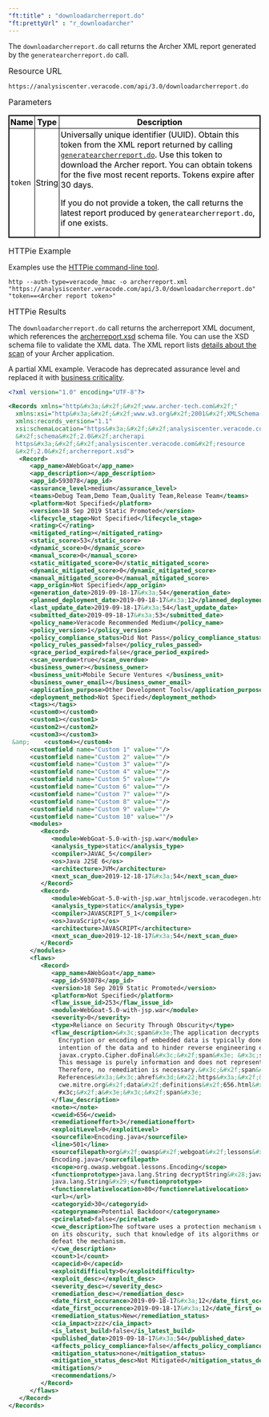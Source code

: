 ```yaml
---
"ft:title" : "downloadarcherreport.do"
"ft:prettyUrl" : "r_downloadarcher"
---
```

The `downloadarcherreport.do` call returns the Archer XML report generated by the `generatearcherreport.do` call.

<p><span style="font-size: medium;">Resource URL</span></p>

`https://analysiscenter.veracode.com/api/3.0/downloadarcherreport.do`

<p><span style="font-size: medium;">Parameters</span></p>

<style>
table.veracode {
  width: 100%;
  background-color: #ffffff;
  border-collapse: collapse;
  border-width: 1px;
  border-color: #000000;
  border-style: solid;
  color: #000000;
}

table.veracode td, table.veracode th {
border-width: 1px;
border-color: #000000;
border-style: solid;
padding: 2px;
}

table.veracode thead {
background-color: ##F8F8F8;
}
</style>
<table class="veracode">
<thead>
<tr>
<th>Name</th>
<th>Type</th>
<th>Description</th>
</tr>
</thead>
<tbody>
<tr>
<td><code>token</code></td>
<td>String</td>
<td>Universally unique identifier (UUID). Obtain this token from the XML report returned by calling <code><a href="https://docs.veracode.com/r/r_generatearcher">generatearcherreport.do</a></code>. Use this token to download the Archer report. You can obtain tokens for the five most recent reports. Tokens expire after 30 days. <p>If you do not provide a token, the call returns the latest report produced by <code>generatearcherreport.do</code>, if one exists.</p></td>
</tr>
</tbody>
</table>

<p><span style="font-size: medium;">HTTPie Example</span></p>

Examples use the [HTTPie command-line tool](https://docs.veracode.com/r/c_httpie_tool).

```
http --auth-type=veracode_hmac -o archerreport.xml "https://analysiscenter.veracode.com/api/3.0/downloadarcherreport.do" "token==<Archer report token>"
```

<p><span style="font-size: medium;">HTTPie Results</span></p>

The `downloadarcherreport.do` call returns the archerreport XML document, which references the [archerreport.xsd](https://analysiscenter.veracode.com/resource/2.0/archerreport.xsd) schema file. You can use the XSD schema file to validate the XML data. The XML report lists [details about the scan](https://docs.veracode.com/r/c_archer_xml) of your Archer application.

A partial XML example. Veracode has deprecated assurance level and replaced it with [business criticality](https://docs.veracode.com/r/review_assurancelevels).

```xml
<?xml version="1.0" encoding="UTF-8"?>

<Records xmlns="http&#x3a;&#x2f;&#x2f;www.archer-tech.com&#x2f;"
  xmlns:xsi="http&#x3a;&#x2f;&#x2f;www.w3.org&#x2f;2001&#x2f;XMLSchema-instance"
  xmlns:records_version="1.1"
  xsi:schemaLocation="https&#x3a;&#x2f;&#x2f;analysiscenter.veracode.com
  &#x2f;schema&#x2f;2.0&#x2f;archerapi
  https&#x3a;&#x2f;&#x2f;analysiscenter.veracode.com&#x2f;resource
  &#x2f;2.0&#x2f;archerreport.xsd">
   <Record>
      <app_name>AWebGoat</app_name>
      <app_description></app_description>
      <app_id>593078</app_id>
      <assurance_level>medium</assurance_level>
      <teams>Debug Team,Demo Team,Quality Team,Release Team</teams>
      <platform>Not Specified</platform>
      <version>18 Sep 2019 Static Promoted</version>
      <lifecycle_stage>Not Specified</lifecycle_stage>
      <rating>C</rating>
      <mitigated_rating></mitigated_rating>
      <static_score>53</static_score>
      <dynamic_score>0</dynamic_score>
      <manual_score>0</manual_score>
      <static_mitigated_score>0</static_mitigated_score>
      <dynamic_mitigated_score>0</dynamic_mitigated_score>
      <manual_mitigated_score>0</manual_mitigated_score>
      <app_origin>Not Specified</app_origin>
      <generation_date>2019-09-18-17&#x3a;54</generation_date>
      <planned_deployment_date>2019-09-18-17&#x3a;12</planned_deployment_date>
      <last_update_date>2019-09-18-17&#x3a;54</last_update_date>
      <submitted_date>2019-09-18-17&#x3a;53</submitted_date>
      <policy_name>Veracode Recommended Medium</policy_name>
      <policy_version>1</policy_version>
      <policy_compliance_status>Did Not Pass</policy_compliance_status>
      <policy_rules_passed>false</policy_rules_passed>
      <grace_period_expired>false</grace_period_expired>
      <scan_overdue>true</scan_overdue>
      <business_owner></business_owner>
      <business_unit>Mobile Secure Ventures </business_unit>
      <business_owner_email></business_owner_email>
      <application_purpose>Other Development Tools</application_purpose>
      <deployment_method>Not Specified</deployment_method>
      <tags></tags>
      <custom0></custom0>
      <custom1></custom1>
      <custom2></custom2>
      <custom3></custom3>
 &amp;    <custom4></custom4>
      <customfield name="Custom 1" value=""/>
      <customfield name="Custom 2" value=""/>
      <customfield name="Custom 3" value=""/>
      <customfield name="Custom 4" value=""/>
      <customfield name="Custom 5" value=""/>
      <customfield name="Custom 6" value=""/>
      <customfield name="Custom 7" value=""/>
      <customfield name="Custom 8" value=""/>
      <customfield name="Custom 9" value=""/>
      <customfield name="Custom 10" value=""/>
      <modules>
         <Record>
            <module>WebGoat-5.0-with-jsp.war</module>
            <analysis_type>static</analysis_type>
            <compiler>JAVAC_5</compiler>
            <os>Java J2SE 6</os>
            <architecture>JVM</architecture>
            <next_scan_due>2019-12-18-17&#x3a;54</next_scan_due>
         </Record>
         <Record>
            <module>WebGoat-5.0-with-jsp.war_htmljscode.veracodegen.htmla.jsa</module>
            <analysis_type>static</analysis_type>
            <compiler>JAVASCRIPT_5_1</compiler>
            <os>JavaScript</os>
            <architecture>JAVASCRIPT</architecture>
            <next_scan_due>2019-12-18-17&#x3a;54</next_scan_due>
         </Record>
      </modules>
      <flaws>
         <Record>
            <app_name>AWebGoat</app_name>
            <app_id>593078</app_id>
            <version>18 Sep 2019 Static Promoted</version>
            <platform>Not Specified</platform>
            <flaw_issue_id>253</flaw_issue_id>
            <module>WebGoat-5.0-with-jsp.war</module>
            <severity>0</severity>
            <type>Reliance on Security Through Obscurity</type>
            <flaw_description>&#x3c;span&#x3e;The application decrypts or decodes embedded data.
              Encryption or encoding of embedded data is typically done to obfuscate the true
              intention of the data and to hinder reverse engineering efforts.
              javax.crypto.Cipher.doFinal&#x3c;&#x2f;span&#x3e; &#x3c;span&#x3e;
              This message is purely information and does not represent a flaw in the code.
              Therefore, no remediation is necessary.&#x3c;&#x2f;span&#x3e;&#x3c;span&#x3e;
              References&#x3a;&#x3c;ahref&#x3d;&#x22;https&#x3a;&#x2f;&#x2f;
              cwe.mitre.org&#x2f;data&#x2f;definitions&#x2f;656.html&#x22;&#x3e;CWE%26
              #x3c;&#x2f;a&#x3e;&#x3c;&#x2f;span&#x3e;
            </flaw_description>
            <note></note>
            <cweid>656</cweid>
            <remediationeffort>3</remediationeffort>
            <exploitLevel>0</exploitLevel>
            <sourcefile>Encoding.java</sourcefile>
            <line>501</line>
            <sourcefilepath>org&#x2f;owasp&#x2f;webgoat&#x2f;lessons&#x2f;
            Encoding.java</sourcefilepath>
            <scope>org.owasp.webgoat.lessons.Encoding</scope>
            <functionprototype>java.lang.String decryptString&#x28;java.lang.String,
            java.lang.String&#x29;</functionprototype>
            <functionrelativelocation>80</functionrelativelocation>
            <url></url>
            <categoryid>30</categoryid>
            <categoryname>Potential Backdoor</categoryname>
            <pcirelated>false</pcirelated>
            <cwe_description>The software uses a protection mechanism whose strength depends heavily
            on its obscurity, such that knowledge of its algorithms or key data is sufficient to
            defeat the mechanism.
            </cwe_description>
            <count>1</count>
            <capecid>0</capecid>
            <exploitdifficulty>0</exploitdifficulty>
            <exploit_desc></exploit_desc>
            <severity_desc></severity_desc>
            <remediation_desc></remediation_desc>
            <date_first_occurance>2019-09-18-17&#x3a;12</date_first_occurance>
            <date_first_occurrence>2019-09-18-17&#x3a;12</date_first_occurrence>
            <remediation_status>New</remediation_status>
            <cia_impact>zzz</cia_impact>
            <is_latest_build>false</is_latest_build>
            <published_date>2019-09-18-17&#x3a;54</published_date>
            <affects_policy_compliance>false</affects_policy_compliance>
            <mitigation_status>none</mitigation_status>
            <mitigation_status_desc>Not Mitigated</mitigation_status_desc>
            <mitigations/>
            <recommendations/>
         </Record>
      </flaws>
   </Record>
</Records>
```
